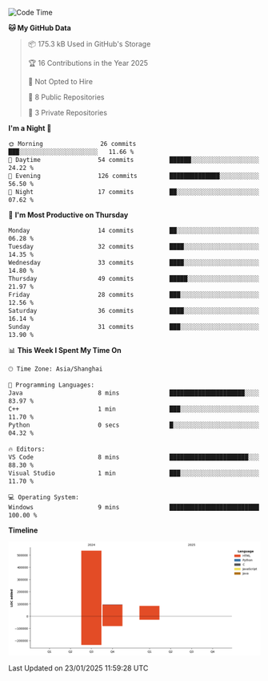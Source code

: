 <!--START_SECTION:waka-->
![Code Time](http://img.shields.io/badge/Code%20Time-4%20hrs%201%20min-blue)

**🐱 My GitHub Data** 

> 📦 175.3 kB Used in GitHub's Storage 
 > 
> 🏆 16 Contributions in the Year 2025
 > 
> 🚫 Not Opted to Hire
 > 
> 📜 8 Public Repositories 
 > 
> 🔑 3 Private Repositories 
 > 
**I'm a Night 🦉** 

```text
🌞 Morning                26 commits          ███░░░░░░░░░░░░░░░░░░░░░░   11.66 % 
🌆 Daytime                54 commits          ██████░░░░░░░░░░░░░░░░░░░   24.22 % 
🌃 Evening                126 commits         ██████████████░░░░░░░░░░░   56.50 % 
🌙 Night                  17 commits          ██░░░░░░░░░░░░░░░░░░░░░░░   07.62 % 
```
📅 **I'm Most Productive on Thursday** 

```text
Monday                   14 commits          ██░░░░░░░░░░░░░░░░░░░░░░░   06.28 % 
Tuesday                  32 commits          ████░░░░░░░░░░░░░░░░░░░░░   14.35 % 
Wednesday                33 commits          ████░░░░░░░░░░░░░░░░░░░░░   14.80 % 
Thursday                 49 commits          █████░░░░░░░░░░░░░░░░░░░░   21.97 % 
Friday                   28 commits          ███░░░░░░░░░░░░░░░░░░░░░░   12.56 % 
Saturday                 36 commits          ████░░░░░░░░░░░░░░░░░░░░░   16.14 % 
Sunday                   31 commits          ███░░░░░░░░░░░░░░░░░░░░░░   13.90 % 
```


📊 **This Week I Spent My Time On** 

```text
🕑︎ Time Zone: Asia/Shanghai

💬 Programming Languages: 
Java                     8 mins              █████████████████████░░░░   83.97 % 
C++                      1 min               ███░░░░░░░░░░░░░░░░░░░░░░   11.70 % 
Python                   0 secs              █░░░░░░░░░░░░░░░░░░░░░░░░   04.32 % 

🔥 Editors: 
VS Code                  8 mins              ██████████████████████░░░   88.30 % 
Visual Studio            1 min               ███░░░░░░░░░░░░░░░░░░░░░░   11.70 % 

💻 Operating System: 
Windows                  9 mins              █████████████████████████   100.00 % 
```

**Timeline**

![Lines of Code chart](https://raw.githubusercontent.com/jackgdn/jackgdn/main/assets/bar_graph.png)


 Last Updated on 23/01/2025 11:59:28 UTC
<!--END_SECTION:waka-->
